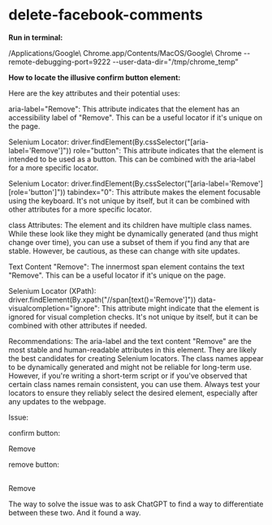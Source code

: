 # delete-facebook-comments

**Run in terminal:** 

/Applications/Google\ Chrome.app/Contents/MacOS/Google\ Chrome --remote-debugging-port=9222 --user-data-dir="/tmp/chrome_temp”

**How to locate the illusive confirm button element:**

Here are the key attributes and their potential uses:

aria-label="Remove": This attribute indicates that the element has an accessibility label of "Remove". This can be a useful locator if it's unique on the page.

Selenium Locator: driver.findElement(By.cssSelector("[aria-label='Remove']"))
role="button": This attribute indicates that the element is intended to be used as a button. This can be combined with the aria-label for a more specific locator.

Selenium Locator: driver.findElement(By.cssSelector("[aria-label='Remove'][role='button']"))
tabindex="0": This attribute makes the element focusable using the keyboard. It's not unique by itself, but it can be combined with other attributes for a more specific locator.

class Attributes: The element and its children have multiple class names. While these look like they might be dynamically generated (and thus might change over time), you can use a subset of them if you find any that are stable. However, be cautious, as these can change with site updates.

Text Content "Remove": The innermost span element contains the text "Remove". This can be a useful locator if it's unique on the page.

Selenium Locator (XPath): driver.findElement(By.xpath("//span[text()='Remove']"))
data-visualcompletion="ignore": This attribute might indicate that the element is ignored for visual completion checks. It's not unique by itself, but it can be combined with other attributes if needed.

Recommendations:
The aria-label and the text content "Remove" are the most stable and human-readable attributes in this element. They are likely the best candidates for creating Selenium locators.
The class names appear to be dynamically generated and might not be reliable for long-term use. However, if you're writing a short-term script or if you've observed that certain class names remain consistent, you can use them.
Always test your locators to ensure they reliably select the desired element, especially after any updates to the webpage.



Issue: 

confirm button: 
<div aria-label="Remove" class="x1i10hfl xjbqb8w x6umtig x1b1mbwd xaqea5y xav7gou x1ypdohk xe8uvvx xdj266r x11i5rnm xat24cr x1mh8g0r xexx8yu x4uap5 x18d9i69 xkhd6sd x16tdsg8 x1hl2dhg xggy1nq x1o1ewxj x3x9cwd x1e5q0jg x13rtm0m x87ps6o x1lku1pv x1a2a7pz x9f619 x3nfvp2 xdt5ytf xl56j7k x1n2onr6 xh8yej3" role="button" tabindex="0"><div class="x1n2onr6 x1ja2u2z x78zum5 x2lah0s xl56j7k x6s0dn4 xozqiw3 x1q0g3np xi112ho x17zwfj4 x585lrc x1403ito x972fbf xcfux6l x1qhh985 xm0m39n x9f619 xbxaen2 x1u72gb5 xtvsq51 x1r1pt67"><div class="x6s0dn4 x78zum5 xl56j7k x1608yet xljgi0e x1e0frkt"><div class="x9f619 x1n2onr6 x1ja2u2z x193iq5w xeuugli x6s0dn4 x78zum5 x2lah0s x1fbi1t2 xl8fo4v"><span class="x193iq5w xeuugli x13faqbe x1vvkbs xlh3980 xvmahel x1n0sxbx x1lliihq x1s928wv xhkezso x1gmr53x x1cpjm7i x1fgarty x1943h6x x4zkp8e x3x7a5m x6prxxf xvq8zen x1s688f xtk6v10" dir="auto"><span class="x1lliihq x6ikm8r x10wlt62 x1n2onr6 xlyipyv xuxw1ft">Remove</span></span></div></div><div class="x1o1ewxj x3x9cwd x1e5q0jg x13rtm0m x1ey2m1c xds687c xg01cxk x47corl x10l6tqk x17qophe x13vifvy x1ebt8du x19991ni x1dhq9h x1wpzbip" data-visualcompletion="ignore"></div></div></div>

remove button: 
<div aria-label="Remove" class="x1i10hfl xjbqb8w x6umtig x1b1mbwd xaqea5y xav7gou x1ypdohk xe8uvvx xdj266r x11i5rnm xat24cr x1mh8g0r xexx8yu x4uap5 x18d9i69 xkhd6sd x16tdsg8 x1hl2dhg xggy1nq x1o1ewxj x3x9cwd x1e5q0jg x13rtm0m x87ps6o x1lku1pv x1a2a7pz x9f619 x3nfvp2 xdt5ytf xl56j7k x1n2onr6 xh8yej3" role="button" tabindex="0"><div class="x1n2onr6 x1ja2u2z x78zum5 x2lah0s xl56j7k x6s0dn4 xozqiw3 x1q0g3np xi112ho x17zwfj4 x585lrc x1403ito x972fbf xcfux6l x1qhh985 xm0m39n x9f619 xn6708d x1ye3gou x1qhmfi1 x1r1pt67" style="transform: none;"><div class="x6s0dn4 x78zum5 xl56j7k x1608yet xljgi0e x1e0frkt"><div class="x9f619 x1n2onr6 x1ja2u2z x193iq5w xeuugli x6s0dn4 x78zum5 x2lah0s x1fbi1t2 xl8fo4v"><i data-visualcompletion="css-img" class="x1b0d499 xep6ejk" style="background-image: url(&quot;https://static.xx.fbcdn.net/rsrc.php/v3/yR/r/ZPQ1wTgIr2t.png?_nc_eui2=AeFlwoCGwv8_YYbaYj2Eh7UNdXAxVopWxJV1cDFWilbElWo5NH-bdoV9N9Cg6VxC47c&quot;); background-position: 0px -332px; background-size: auto; width: 16px; height: 16px; background-repeat: no-repeat; display: inline-block;"></i></div><div class="x9f619 x1n2onr6 x1ja2u2z x193iq5w xeuugli x6s0dn4 x78zum5 x2lah0s x1fbi1t2 xl8fo4v"><span class="x193iq5w xeuugli x13faqbe x1vvkbs xlh3980 xvmahel x1n0sxbx x1lliihq x1s928wv xhkezso x1gmr53x x1cpjm7i x1fgarty x1943h6x x4zkp8e x3x7a5m x6prxxf xvq8zen x1s688f x1dem4cn" dir="auto"><span class="x1lliihq x6ikm8r x10wlt62 x1n2onr6 xlyipyv xuxw1ft">Remove</span></span></div></div><div class="x1o1ewxj x3x9cwd x1e5q0jg x13rtm0m x1ey2m1c xds687c xg01cxk x47corl x10l6tqk x17qophe x13vifvy x1ebt8du x19991ni x1dhq9h x1wpzbip" data-visualcompletion="ignore"></div></div></div>

The way to solve the issue was to ask ChatGPT to find a way to differentiate between these two. And it found a way. 